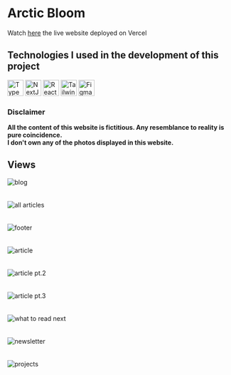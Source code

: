 # Arctic Bloom

Watch [here](https://artic-bloom.vercel.app/) the live website deployed on Vercel

## Technologies I used in the development of this project
<p align="left">
<a href="https://www.typescriptlang.org/" target="_blank" rel="noreferrer"><img src="https://raw.githubusercontent.com/danielcranney/readme-generator/main/public/icons/skills/typescript-colored.svg" width="36" height="36" alt="TypeScript" /></a>
<a href="https://nextjs.org/docs" target="_blank" rel="noreferrer"><img src="https://raw.githubusercontent.com/danielcranney/readme-generator/main/public/icons/skills/nextjs-colored.svg" width="36" height="36" alt="NextJs" /></a>
<a href="https://reactjs.org/" target="_blank" rel="noreferrer"><img src="https://raw.githubusercontent.com/danielcranney/readme-generator/main/public/icons/skills/react-colored.svg" width="36" height="36" alt="React" /></a>
<a href="https://tailwindcss.com/" target="_blank" rel="noreferrer"><img src="https://raw.githubusercontent.com/danielcranney/readme-generator/main/public/icons/skills/tailwindcss-colored.svg" width="36" height="36" alt="TailwindCSS" /></a>
<a href="https://www.figma.com/" target="_blank" rel="noreferrer"><img src="https://raw.githubusercontent.com/danielcranney/readme-generator/main/public/icons/skills/figma-colored.svg" width="36" height="36" alt="Figma" /></a>
</p>

### Disclaimer
**All the content of this website is fictitious. Any resemblance to reality is pure coincidence.** <br>
**I don't own any of the photos displayed in this website.**

## Views
![blog](https://github.com/ZeberMVP/arctic-bloom/assets/106594858/c6b37e62-4252-4b86-a922-5ab18555f474) <br> <br> <br>
![all articles](https://github.com/ZeberMVP/arctic-bloom/assets/106594858/4953d4a8-c4ff-49e4-a1bf-9f28d9d745ac) <br> <br> <br>
![footer](https://github.com/ZeberMVP/arctic-bloom/assets/106594858/b60adcf9-cd30-4b7e-9920-e70ee5319efe) <br> <br> <br>
![article](https://github.com/ZeberMVP/arctic-bloom/assets/106594858/afdca3ba-38d1-4f07-b470-f682db778918) <br> <br> <br>
![article pt.2](https://github.com/ZeberMVP/arctic-bloom/assets/106594858/c2acdafc-2e5a-4bf1-89f7-26e29e72ba50) <br> <br> <br>
![article pt.3](https://github.com/ZeberMVP/arctic-bloom/assets/106594858/c2170c7f-1b3f-4846-8b47-410b1abf7649) <br> <br> <br>
![what to read next](https://github.com/ZeberMVP/arctic-bloom/assets/106594858/e367b723-0537-4ff5-8a4e-c12f026bf21c) <br> <br> <br>
![newsletter](https://github.com/ZeberMVP/arctic-bloom/assets/106594858/e6413829-bb8c-41ad-87de-9136bdb7aeed) <br> <br> <br>
![projects](https://github.com/ZeberMVP/arctic-bloom/assets/106594858/67a5b812-a5d2-424b-839b-14d1005ce86c) <br> <br> <br>






